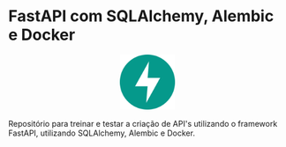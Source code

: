 # FastAPI com SQLAlchemy, Alembic e Docker

<p align="center">
    <img width="100" src="./assets/fastapi.svg">
</p>

Repositório para treinar e testar a criação de API's utilizando o framework FastAPI, utilizando SQLAlchemy, Alembic e Docker.
